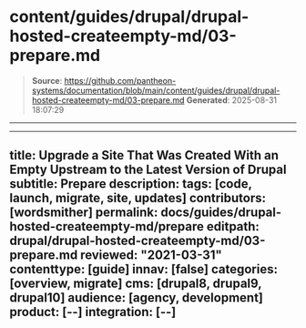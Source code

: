 # content/guides/drupal/drupal-hosted-createempty-md/03-prepare.md

> **Source**: https://github.com/pantheon-systems/documentation/blob/main/content/guides/drupal/drupal-hosted-createempty-md/03-prepare.md
> **Generated**: 2025-08-31 18:07:29

---

---
title: Upgrade a Site That Was Created With an Empty Upstream to the Latest Version of Drupal
subtitle: Prepare
description: 
tags: [code, launch, migrate, site, updates]
contributors: [wordsmither]
permalink: docs/guides/drupal-hosted-createempty-md/prepare
editpath: drupal/drupal-hosted-createempty-md/03-prepare.md
reviewed: "2021-03-31"
contenttype: [guide]
innav: [false]
categories: [overview, migrate]
cms: [drupal8, drupal9, drupal10]
audience: [agency, development]
product: [--]
integration: [--]
---

<Partial file="drupal/prepare-local-environment-no-clone-new.md" />
